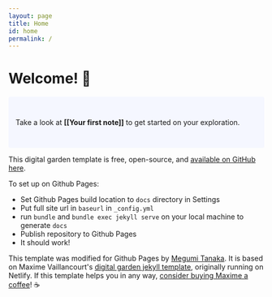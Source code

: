 ```yaml
---
layout: page
title: Home
id: home
permalink: /
---
```


# Welcome! 🌱

<p style="padding: 3em 1em; background: #f5f7ff; border-radius: 4px;">
  Take a look at <span style="font-weight: bold">[[Your first note]]</span> to get started on your exploration.
</p>

This digital garden template is free, open-source, and [available on GitHub here](https://github.com/meewgumi/digital-garden-ghpages-template).

To set up on Github Pages:
- Set Github Pages build location to `docs` directory in Settings
- Put full site url in `baseurl` in `_config.yml`
- run `bundle` and `bundle exec jekyll serve` on your local machine to generate `docs`
- Publish repository to Github Pages
- It should work!

This template was modified for Github Pages by [Megumi Tanaka](https://megumi.co). It is based on Maxime Vaillancourt's [digital garden jekyll template](https://maximevaillancourt.com/blog/setting-up-your-own-digital-garden-with-jekyll), originally running on Netlify. If this template helps you in any way, [consider buying Maxime a coffee](https://ko-fi.com/maximevaillancourt)! ☕️

<style>
  .wrapper {
    max-width: 46em;
  }
</style>
